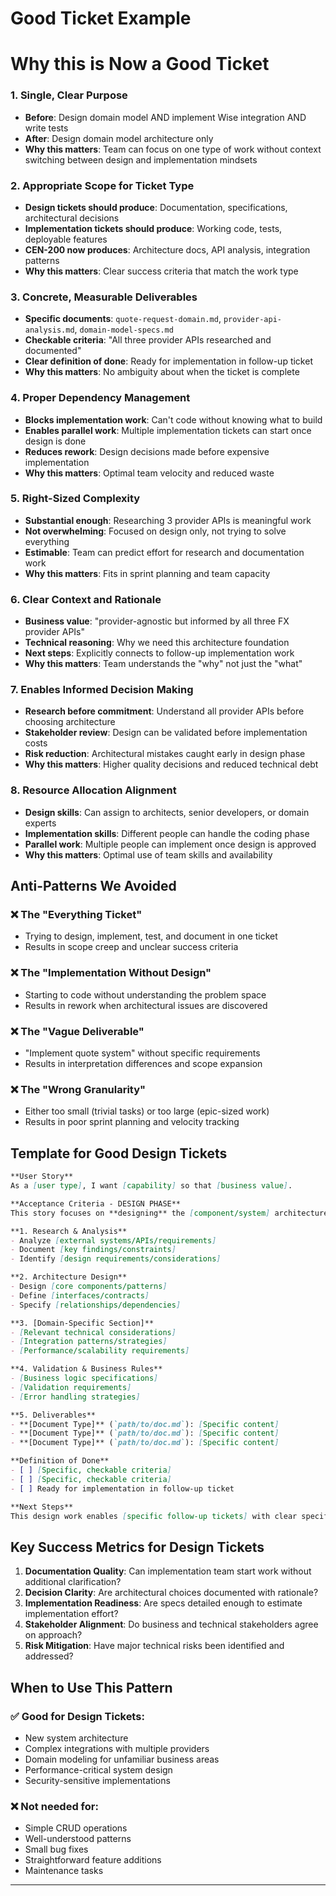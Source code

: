 # Good Ticket Example

# Why this is Now a Good Ticket

### 1. **Single, Clear Purpose**

- **Before**: Design domain model AND implement Wise integration AND write tests
- **After**: Design domain model architecture only
- **Why this matters**: Team can focus on one type of work without context switching between design and implementation mindsets

### 2. **Appropriate Scope for Ticket Type**

- **Design tickets should produce**: Documentation, specifications, architectural decisions
- **Implementation tickets should produce**: Working code, tests, deployable features
- **CEN-200 now produces**: Architecture docs, API analysis, integration patterns
- **Why this matters**: Clear success criteria that match the work type

### 3. **Concrete, Measurable Deliverables**

- **Specific documents**: `quote-request-domain.md`, `provider-api-analysis.md`, `domain-model-specs.md`
- **Checkable criteria**: "All three provider APIs researched and documented"
- **Clear definition of done**: Ready for implementation in follow-up ticket
- **Why this matters**: No ambiguity about when the ticket is complete

### 4. **Proper Dependency Management**

- **Blocks implementation work**: Can't code without knowing what to build
- **Enables parallel work**: Multiple implementation tickets can start once design is done
- **Reduces rework**: Design decisions made before expensive implementation
- **Why this matters**: Optimal team velocity and reduced waste

### 5. **Right-Sized Complexity**

- **Substantial enough**: Researching 3 provider APIs is meaningful work
- **Not overwhelming**: Focused on design only, not trying to solve everything
- **Estimable**: Team can predict effort for research and documentation work
- **Why this matters**: Fits in sprint planning and team capacity

### 6. **Clear Context and Rationale**

- **Business value**: "provider-agnostic but informed by all three FX provider APIs"
- **Technical reasoning**: Why we need this architecture foundation
- **Next steps**: Explicitly connects to follow-up implementation work
- **Why this matters**: Team understands the "why" not just the "what"

### 7. **Enables Informed Decision Making**

- **Research before commitment**: Understand all provider APIs before choosing architecture
- **Stakeholder review**: Design can be validated before implementation costs
- **Risk reduction**: Architectural mistakes caught early in design phase
- **Why this matters**: Higher quality decisions and reduced technical debt

### 8. **Resource Allocation Alignment**

- **Design skills**: Can assign to architects, senior developers, or domain experts
- **Implementation skills**: Different people can handle the coding phase
- **Parallel work**: Multiple people can implement once design is approved
- **Why this matters**: Optimal use of team skills and availability

## Anti-Patterns We Avoided

### ❌ **The "Everything Ticket"**

- Trying to design, implement, test, and document in one ticket
- Results in scope creep and unclear success criteria

### ❌ **The "Implementation Without Design"**

- Starting to code without understanding the problem space
- Results in rework when architectural issues are discovered

### ❌ **The "Vague Deliverable"**

- "Implement quote system" without specific requirements
- Results in interpretation differences and scope expansion

### ❌ **The "Wrong Granularity"**

- Either too small (trivial tasks) or too large (epic-sized work)
- Results in poor sprint planning and velocity tracking

## Template for Good Design Tickets

```markdown
**User Story**
As a [user type], I want [capability] so that [business value].

**Acceptance Criteria - DESIGN PHASE**
This story focuses on **designing** the [component/system] architecture for [purpose].

**1. Research & Analysis**
- Analyze [external systems/APIs/requirements]
- Document [key findings/constraints]
- Identify [design requirements/considerations]

**2. Architecture Design**
- Design [core components/patterns]
- Define [interfaces/contracts]
- Specify [relationships/dependencies]

**3. [Domain-Specific Section]**
- [Relevant technical considerations]
- [Integration patterns/strategies]
- [Performance/scalability requirements]

**4. Validation & Business Rules**
- [Business logic specifications]
- [Validation requirements]
- [Error handling strategies]

**5. Deliverables**
- **[Document Type]** (`path/to/doc.md`): [Specific content]
- **[Document Type]** (`path/to/doc.md`): [Specific content]
- **[Document Type]** (`path/to/doc.md`): [Specific content]

**Definition of Done**
- [ ] [Specific, checkable criteria]
- [ ] [Specific, checkable criteria]
- [ ] Ready for implementation in follow-up ticket

**Next Steps**
This design work enables [specific follow-up tickets] with clear specifications.
```

## Key Success Metrics for Design Tickets

1. **Documentation Quality**: Can implementation team start work without additional clarification?
2. **Decision Clarity**: Are architectural choices documented with rationale?
3. **Implementation Readiness**: Are specs detailed enough to estimate implementation effort?
4. **Stakeholder Alignment**: Do business and technical stakeholders agree on approach?
5. **Risk Mitigation**: Have major technical risks been identified and addressed?

## When to Use This Pattern

### ✅ **Good for Design Tickets:**

- New system architecture
- Complex integrations with multiple providers
- Domain modeling for unfamiliar business areas
- Performance-critical system design
- Security-sensitive implementations

### ❌ **Not needed for:**

- Simple CRUD operations
- Well-understood patterns
- Small bug fixes
- Straightforward feature additions
- Maintenance tasks

---